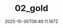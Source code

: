 ---
title: "02_gold"
description: ""
image: "/uploads/photos/1761813971164-02_gold.webp"
thumbnail: "/uploads/photos/1761813971164-02_gold-thumb.webp"
width: 6000
height: 4000
featured: false
date: 2025-10-30T08:46:11.167Z
order: 0
---